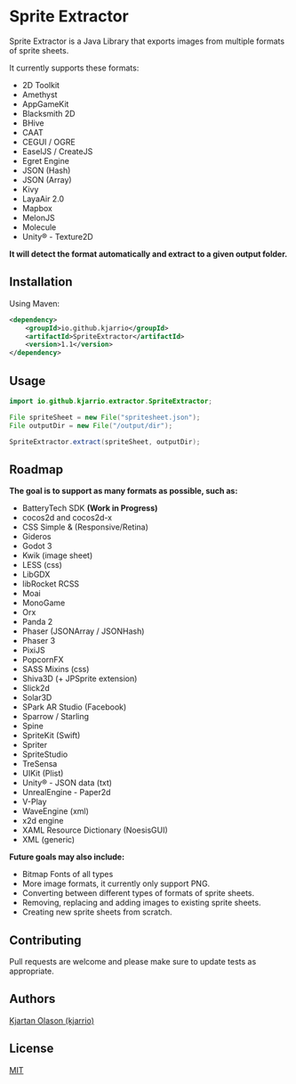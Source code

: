 # Sprite Extractor

Sprite Extractor is a Java Library that exports images from multiple formats of sprite sheets.

It currently supports these formats:

* 2D Toolkit
* Amethyst
* AppGameKit
* Blacksmith 2D
* BHive
* CAAT
* CEGUI / OGRE
* EaselJS / CreateJS
* Egret Engine
* JSON (Hash)
* JSON (Array)
* Kivy
* LayaAir 2.0
* Mapbox
* MelonJS
* Molecule
* Unity® - Texture2D

**It will detect the format automatically and extract to a given output folder.**

## Installation

Using Maven:

```xml
<dependency>
    <groupId>io.github.kjarrio</groupId>
    <artifactId>SpriteExtractor</artifactId>
    <version>1.1</version>
</dependency>
```

## Usage

```java
import io.github.kjarrio.extractor.SpriteExtractor;

File spriteSheet = new File("spritesheet.json");
File outputDir = new File("/output/dir");

SpriteExtractor.extract(spriteSheet, outputDir);
```
## Roadmap

**The goal is to support as many formats as possible, such as:**

* BatteryTech SDK **(Work in Progress)**
* cocos2d and cocos2d-x
* CSS Simple & (Responsive/Retina)
* Gideros
* Godot 3
* Kwik (image sheet)
* LESS (css)
* LibGDX
* libRocket RCSS
* Moai
* MonoGame
* Orx
* Panda 2
* Phaser (JSONArray / JSONHash)
* Phaser 3
* PixiJS
* PopcornFX
* SASS Mixins (css)
* Shiva3D (+ JPSprite extension)
* Slick2d
* Solar3D
* SPark AR Studio (Facebook)
* Sparrow / Starling
* Spine
* SpriteKit (Swift)
* Spriter
* SpriteStudio
* TreSensa
* UIKit (Plist)
* Unity® - JSON data (txt)
* UnrealEngine - Paper2d
* V-Play
* WaveEngine (xml)
* x2d engine
* XAML Resource Dictionary (NoesisGUI)
* XML (generic)

**Future goals may also include:** 
* Bitmap Fonts of all types
* More image formats, it currently only support PNG.
* Converting between different types of formats of sprite sheets.
* Removing, replacing and adding images to existing sprite sheets.
* Creating new sprite sheets from scratch.

## Contributing
Pull requests are welcome and please make sure to update tests as appropriate.

## Authors
[Kjartan Olason (kjarrio)](https://github.com/kjarrio)

## License
[MIT](https://choosealicense.com/licenses/mit/)